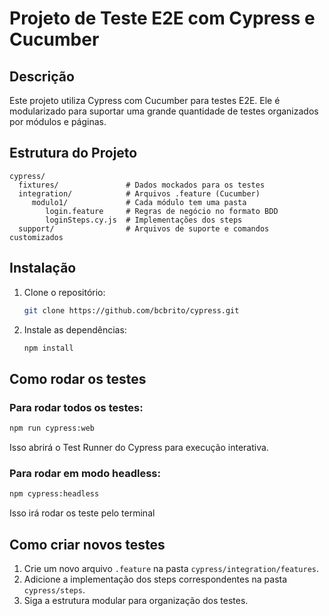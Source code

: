 
# Projeto de Teste E2E com Cypress e Cucumber

## Descrição

Este projeto utiliza Cypress com Cucumber para testes E2E. Ele é modularizado para suportar uma grande quantidade de testes organizados por módulos e páginas.

## Estrutura do Projeto

```
cypress/
  fixtures/               # Dados mockados para os testes
  integration/            # Arquivos .feature (Cucumber)
     modulo1/             # Cada módulo tem uma pasta
        login.feature     # Regras de negócio no formato BDD
        loginSteps.cy.js  # Implementações dos steps
  support/                # Arquivos de suporte e comandos customizados
```

## Instalação

1. Clone o repositório:
   ```bash
   git clone https://github.com/bcbrito/cypress.git
   ```
2. Instale as dependências:
   ```bash
   npm install
   ```

## Como rodar os testes

### Para rodar todos os testes:

```bash
npm run cypress:web
```

Isso abrirá o Test Runner do Cypress para execução interativa.

### Para rodar em modo headless:

```bash
npm cypress:headless
```

Isso irá rodar os teste pelo terminal

## Como criar novos testes

1. Crie um novo arquivo `.feature` na pasta `cypress/integration/features`.
2. Adicione a implementação dos steps correspondentes na pasta `cypress/steps`.
3. Siga a estrutura modular para organização dos testes.